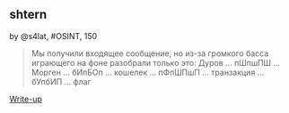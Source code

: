 ## shtern  
by @s4lat, #OSINT, 150

> Мы получили входящее сообщение, но из-за громкого басса играющего на фоне разобрали только это:
Дуров ... пШпшПШ ... Морген ... бИпБОп ... кошелек ... пФпШПшП ... транзакция ... бУпбИП ... флаг

[Write-up](WRITEUP.md)  